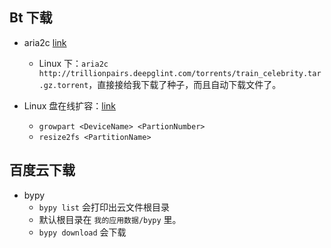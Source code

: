 ## Bt 下载

- aria2c [link](https://www.moerats.com/archives/347/)
  - Linux 下：`aria2c http://trillionpairs.deepglint.com/torrents/train_celebrity.tar.gz.torrent`，直接接给我下载了种子，而且自动下载文件了。

- Linux 盘在线扩容：[link](https://help.aliyun.com/document_detail/111738.html?spm=5176.2020520101.0.0.3f014df5VaB9JB#section-gxq-3tw-dhb)
  - `growpart <DeviceName> <PartionNumber>`
  - `resize2fs <PartitionName>`


## 百度云下载
- bypy
  - `bypy list` 会打印出云文件根目录
  - 默认根目录在 `我的应用数据/bypy` 里。
  - `bypy download` 会下载